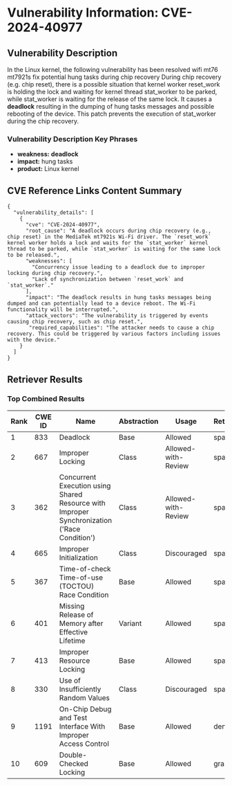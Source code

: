 # Vulnerability Information: CVE-2024-40977

## Vulnerability Description
In the Linux kernel, the following vulnerability has been resolved wifi mt76 mt7921s fix potential hung tasks during chip recovery During chip recovery (e.g. chip reset), there is a possible situation that kernel worker reset_work is holding the lock and waiting for kernel thread stat_worker to be parked, while stat_worker is waiting for the release of the same lock. It causes a **deadlock** resulting in the dumping of hung tasks messages and possible rebooting of the device. This patch prevents the execution of stat_worker during the chip recovery.

### Vulnerability Description Key Phrases
- **weakness:** **deadlock**
- **impact:** hung tasks
- **product:** Linux kernel

## CVE Reference Links Content Summary
```
{
  "vulnerability_details": [
    {
      "cve": "CVE-2024-40977",
      "root_cause": "A deadlock occurs during chip recovery (e.g., chip reset) in the MediaTek mt7921s Wi-Fi driver. The `reset_work` kernel worker holds a lock and waits for the `stat_worker` kernel thread to be parked, while `stat_worker` is waiting for the same lock to be released.",
      "weaknesses": [
        "Concurrency issue leading to a deadlock due to improper locking during chip recovery.",
        "Lack of synchronization between `reset_work` and `stat_worker`."
      ],
      "impact": "The deadlock results in hung tasks messages being dumped and can potentially lead to a device reboot. The Wi-Fi functionality will be interrupted.",
      "attack_vectors": "The vulnerability is triggered by events causing chip recovery, such as chip reset.",
       "required_capabilities": "The attacker needs to cause a chip recovery. This could be triggered by various factors including issues with the device."
    }
  ]
}
```

## Retriever Results

### Top Combined Results

| Rank | CWE ID | Name | Abstraction | Usage  | Retrievers | Individual Scores |
|------|--------|------|-------------|-------|------------|-------------------|
| 1 | 833 | Deadlock | Base | Allowed | sparse | 0.547 |
| 2 | 667 | Improper Locking | Class | Allowed-with-Review | sparse | 0.504 |
| 3 | 362 | Concurrent Execution using Shared Resource with Improper Synchronization ('Race Condition') | Class | Allowed-with-Review | sparse | 0.439 |
| 4 | 665 | Improper Initialization | Class | Discouraged | sparse | 0.428 |
| 5 | 367 | Time-of-check Time-of-use (TOCTOU) Race Condition | Base | Allowed | sparse | 0.417 |
| 6 | 401 | Missing Release of Memory after Effective Lifetime | Variant | Allowed | sparse | 0.410 |
| 7 | 413 | Improper Resource Locking | Base | Allowed | sparse | 0.404 |
| 8 | 330 | Use of Insufficiently Random Values | Class | Discouraged | sparse | 0.394 |
| 9 | 1191 | On-Chip Debug and Test Interface With Improper Access Control | Base | Allowed | dense | 0.475 |
| 10 | 609 | Double-Checked Locking | Base | Allowed | graph | 0.003 |

